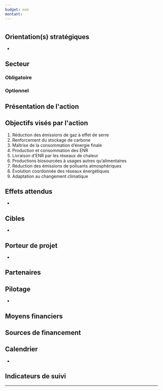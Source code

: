 ```yaml
---
budget: non
montant:
---
```


#

## Orientation(s) stratégiques

-

## Secteur
### Obligatoire



### Optionnel



## Présentation de l'action



## Objectifs visés par l'action

1. Réduction des émissions de gaz à effet de serre
2. Renforcement du stockage de carbone
3. Maîtrise de la consommation d’énergie finale
4. Production et consommation des ENR
5. Livraison d’ENR par les réseaux de chaleur
6. Productions biosourcées à usages autres qu’alimentaires
7. Réduction des émissions de polluants atmosphériques
8. Évolution coordonnée des réseaux énergétiques
9. Adaptation au changement climatique

## Effets attendus

-

## Cibles

-

## Porteur de projet

-

## Partenaires



## Pilotage

-

## Moyens financiers



## Sources de financement



## Calendrier

-

## Indicateurs de suivi



---
